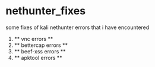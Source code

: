 # nethunter_fixes
some fixes of kali nethunter errors that i have encountered


1. ** vnc errors **
2. ** bettercap errors **
3. ** beef-xss errors **
4. ** apktool errors **
